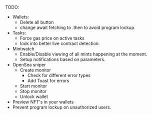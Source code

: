 TODO:
* Wallets:
    * Delete all button
    * change await fetching to .then to avoid program lockup.
* Tasks:
  * Force gas price on active tasks
  * look into better live contract detection.
* Mintwatch
  * Enable/Disable viewing of all mints happening at the moment.
  * Setup notifications based on parameters.
* OpenSea sniper
  * Create monitor
    * Check for different error types
    * Add Toast for errors
  * Start monitor
  * Stop monitor
  * Unlock wallet
* Preview NFT's in your wallets
* Prevent program lockup on unauthorized users.